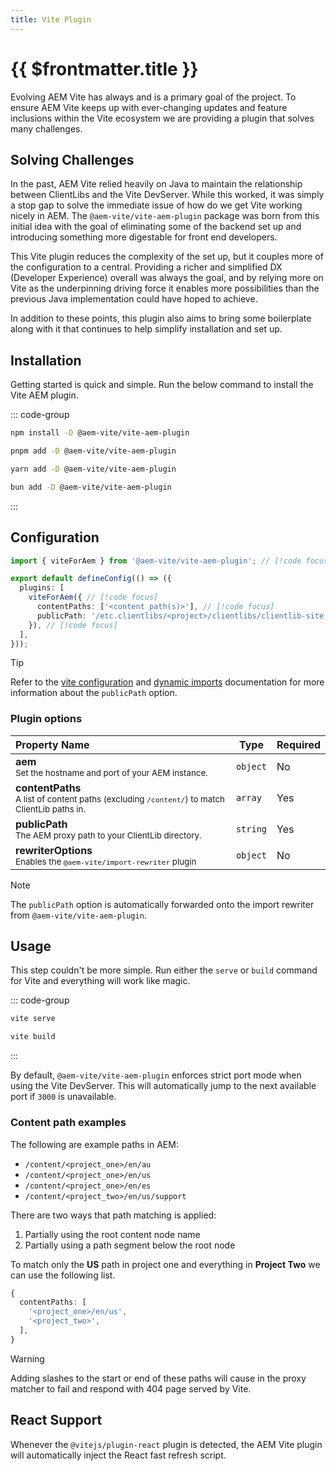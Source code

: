 ```yaml
---
title: Vite Plugin
---
```


# {{ $frontmatter.title }}

Evolving AEM Vite has always and is a primary goal of the project. To ensure AEM Vite keeps up with ever-changing updates and feature inclusions within the Vite ecosystem we are providing a plugin that solves many challenges.

## Solving Challenges

In the past, AEM Vite relied heavily on Java to maintain the relationship between ClientLibs and the Vite DevServer. While this worked, it was simply a stop gap to solve the immediate issue of how do we get Vite working nicely in AEM. The `@aem-vite/vite-aem-plugin` package was born from this initial idea with the goal of eliminating some of the backend set up and introducing something more digestable for front end developers.

This Vite plugin reduces the complexity of the set up, but it couples more of the configuration to a central. Providing a richer and simplified DX (Developer Experience) overall was always the goal, and by relying more on Vite as the underpinning driving force it enables more possibilities than the previous Java implementation could have hoped to achieve.

In addition to these points, this plugin also aims to bring some boilerplate along with it that continues to help simplify installation and set up.

## Installation

Getting started is quick and simple. Run the below command to install the Vite AEM plugin.

::: code-group

```sh [npm]
npm install -D @aem-vite/vite-aem-plugin
```

```sh [pnpm]
pnpm add -D @aem-vite/vite-aem-plugin
```

```sh [yarn]
yarn add -D @aem-vite/vite-aem-plugin
```

```sh [bun]
bun add -D @aem-vite/vite-aem-plugin
```

:::

## Configuration

<!-- prettier-ignore-start -->
```ts
import { viteForAem } from '@aem-vite/vite-aem-plugin'; // [!code focus]

export default defineConfig(() => ({
  plugins: [
    viteForAem({ // [!code focus]
      contentPaths: ['<content path(s)>'], // [!code focus]
      publicPath: '/etc.clientlibs/<project>/clientlibs/clientlib-site', // [!code focus]
    }), // [!code focus]
  ],
}));
```
<!-- prettier-ignore-end -->

> [!TIP]
> Refer to the [vite configuration](/guide/front-end/vite/) and [dynamic imports](/guide/front-end/dynamic-imports/) documentation for more information about the `publicPath` option.

### Plugin options

| Property Name                                                                                                   | Type     | Required |
| :-------------------------------------------------------------------------------------------------------------- | -------- | -------- |
| **aem**<br><small>Set the hostname and port of your AEM instance.</small>                                       | `object` | No       |
| **contentPaths**<br><small>A list of content paths (excluding `/content/`) to match ClientLib paths in.</small> | `array`  | Yes      |
| **publicPath**<br><small>The AEM proxy path to your ClientLib directory.</small>                                | `string` | Yes      |
| **rewriterOptions**<br><small>Enables the `@aem-vite/import-rewriter` plugin</small>                            | `object` | No       |

> [!NOTE]
> The `publicPath` option is automatically forwarded onto the import rewriter from `@aem-vite/vite-aem-plugin`.

## Usage

This step couldn't be more simple. Run either the `serve` or `build` command for Vite and everything will work like magic.

::: code-group

```sh [serve]
vite serve
```

```sh [build]
vite build
```

:::

By default, `@aem-vite/vite-aem-plugin` enforces strict port mode when using the Vite DevServer. This will automatically jump to the next available port if `3000` is unavailable.

### Content path examples

The following are example paths in AEM:

- `/content/<project_one>/en/au`
- `/content/<project_one>/en/us`
- `/content/<project_one>/en/es`
- `/content/<project_two>/en/us/support`

There are two ways that path matching is applied:

1. Partially using the root content node name
2. Partially using a path segment below the root node

To match only the **US** path in project one and everything in **Project Two** we can use the following list.

```ts
{
  contentPaths: [
    '<project_one>/en/us',
    '<project_two>',
  ],
}
```

> [!WARNING]
> Adding slashes to the start or end of these paths will cause in the proxy matcher to fail and respond with 404 page served by Vite.

## React Support

Whenever the `@vitejs/plugin-react` plugin is detected, the AEM Vite plugin will automatically inject the React fast refresh script.
